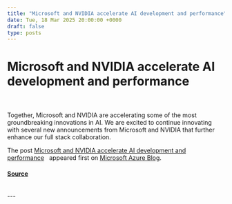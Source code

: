 ```yaml
---
title: "Microsoft and NVIDIA accelerate AI development and performance"
date: Tue, 18 Mar 2025 20:00:00 +0000
draft: false
type: posts
---
```

# Microsoft and NVIDIA accelerate AI development and performance

<br/>

<br/>
Together, Microsoft and NVIDIA are accelerating some of the most groundbreaking innovations in AI. We are excited to continue innovating with several new announcements from Microsoft and NVIDIA that further enhance our full stack collaboration.

The post [Microsoft and NVIDIA accelerate AI development and performance](https://azure.microsoft.com/en-us/blog/microsoft-and-nvidia-accelerate-ai-development-and-performance/)   appeared first on [Microsoft Azure Blog](https://azure.microsoft.com/en-us/blog).

#### [Source](https://azure.microsoft.com/en-us/blog/microsoft-and-nvidia-accelerate-ai-development-and-performance/)

<br/>
---
